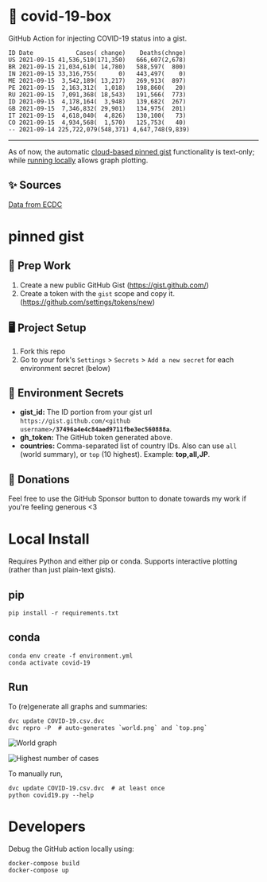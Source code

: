 # 🏥 covid-19-box

GitHub Action for injecting COVID-19 status into a gist.

```
ID Date            Cases( change)    Deaths(chnge)
US 2021-09-15 41,536,510(171,350)   666,607(2,678)
BR 2021-09-15 21,034,610( 14,780)   588,597(  800)
IN 2021-09-15 33,316,755(      0)   443,497(    0)
ME 2021-09-15  3,542,189( 13,217)   269,913(  897)
PE 2021-09-15  2,163,312(  1,018)   198,860(   20)
RU 2021-09-15  7,091,368( 18,543)   191,566(  773)
ID 2021-09-15  4,178,164(  3,948)   139,682(  267)
GB 2021-09-15  7,346,832( 29,901)   134,975(  201)
IT 2021-09-15  4,618,040(  4,826)   130,100(   73)
CO 2021-09-15  4,934,568(  1,570)   125,753(   40)
-- 2021-09-14 225,722,079(548,371) 4,647,748(9,839)
```

---

As of now, the automatic [cloud-based pinned gist](#pinned-gist) functionality is text-only;
while [running locally](#local-install) allows graph plotting.

## ✨ Sources

[Data from ECDC](https://www.ecdc.europa.eu/en/publications-data/download-todays-data-geographic-distribution-covid-19-cases-worldwide)

# pinned gist

## 🎒 Prep Work
1. Create a new public GitHub Gist (https://gist.github.com/)
1. Create a token with the `gist` scope and copy it. (https://github.com/settings/tokens/new)

## 🖥 Project Setup
1. Fork this repo
1. Go to your fork's `Settings` > `Secrets` > `Add a new secret` for each environment secret (below)

## 🤫 Environment Secrets
- **gist_id:** The ID portion from your gist url `https://gist.github.com/<github username>/`**`37496a4e4c84aed9711fbe3ec560888a`**.
- **gh_token:** The GitHub token generated above.
- **countries:** Comma-separated list of country IDs. Also can use `all` (world summary), or `top` (10 highest). Example: **top,all,JP**.

## 💸 Donations

Feel free to use the GitHub Sponsor button to donate towards my work if you're feeling generous <3

# Local Install

Requires Python and either pip or conda. Supports interactive plotting (rather than just plain-text gists).

## pip

```
pip install -r requirements.txt
```

## conda

```
conda env create -f environment.yml
conda activate covid-19
```

## Run

To (re)generate all graphs and summaries:

```
dvc update COVID-19.csv.dvc
dvc repro -P  # auto-generates `world.png` and `top.png`
```

![World graph](world.png)

![Highest number of cases](top.png)

To manually run,

```
dvc update COVID-19.csv.dvc  # at least once
python covid19.py --help
```

# Developers

Debug the GitHub action locally using:

```
docker-compose build
docker-compose up
```
